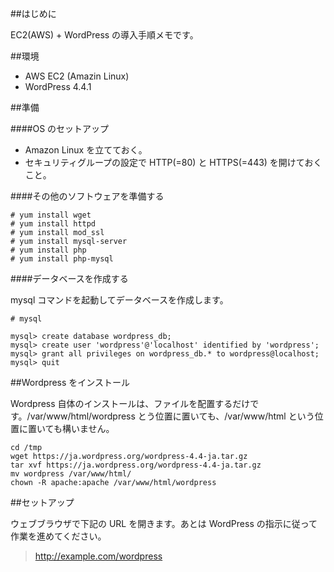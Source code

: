 ##はじめに

EC2(AWS) + WordPress の導入手順メモです。

##環境

- AWS EC2 (Amazin Linux)
- WordPress 4.4.1

##準備

####OS のセットアップ

- Amazon Linux を立てておく。
- セキュリティグループの設定で HTTP(=80) と HTTPS(=443) を開けておくこと。

####その他のソフトウェアを準備する

```
# yum install wget
# yum install httpd
# yum install mod_ssl
# yum install mysql-server
# yum install php
# yum install php-mysql
```

####データベースを作成する

mysql コマンドを起動してデータベースを作成します。

```
# mysql

mysql> create database wordpress_db;
mysql> create user 'wordpress'@'localhost' identified by 'wordpress';
mysql> grant all privileges on wordpress_db.* to wordpress@localhost;
mysql> quit
```


##Wordpress をインストール

Wordpress 自体のインストールは、ファイルを配置するだけです。/var/www/html/wordpress とう位置に置いても、/var/www/html という位置に置いても構いません。

```
cd /tmp
wget https://ja.wordpress.org/wordpress-4.4-ja.tar.gz
tar xvf https://ja.wordpress.org/wordpress-4.4-ja.tar.gz
mv wordpress /var/www/html/
chown -R apache:apache /var/www/html/wordpress
```

##セットアップ

ウェブブラウザで下記の URL を開きます。あとは WordPress の指示に従って作業を進めてください。

> http://example.com/wordpress

